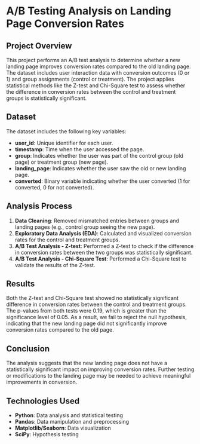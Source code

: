 # A/B Testing Analysis on Landing Page Conversion Rates

## Project Overview
This project performs an A/B test analysis to determine whether a new landing page improves conversion rates compared to the old landing page. The dataset includes user interaction data with conversion outcomes (0 or 1) and group assignments (control or treatment). The project applies statistical methods like the Z-test and Chi-Square test to assess whether the difference in conversion rates between the control and treatment groups is statistically significant.

## Dataset
The dataset includes the following key variables:
- **user_id**: Unique identifier for each user.
- **timestamp**: Time when the user accessed the page.
- **group**: Indicates whether the user was part of the control group (old page) or treatment group (new page).
- **landing_page**: Indicates whether the user saw the old or new landing page.
- **converted**: Binary variable indicating whether the user converted (1 for converted, 0 for not converted).

## Analysis Process
1. **Data Cleaning**: Removed mismatched entries between groups and landing pages (e.g., control group seeing the new page).
2. **Exploratory Data Analysis (EDA)**: Calculated and visualized conversion rates for the control and treatment groups.
3. **A/B Test Analysis - Z-test**: Performed a Z-test to check if the difference in conversion rates between the two groups was statistically significant.
4. **A/B Test Analysis - Chi-Square Test**: Performed a Chi-Square test to validate the results of the Z-test.

## Results
Both the Z-test and Chi-Square test showed no statistically significant difference in conversion rates between the control and treatment groups. The p-values from both tests were 0.19, which is greater than the significance level of 0.05. As a result, we fail to reject the null hypothesis, indicating that the new landing page did not significantly improve conversion rates compared to the old page.

## Conclusion
The analysis suggests that the new landing page does not have a statistically significant impact on improving conversion rates. Further testing or modifications to the landing page may be needed to achieve meaningful improvements in conversion.

## Technologies Used
- **Python**: Data analysis and statistical testing
- **Pandas**: Data manipulation and preprocessing
- **Matplotlib/Seaborn**: Data visualization
- **SciPy**: Hypothesis testing
